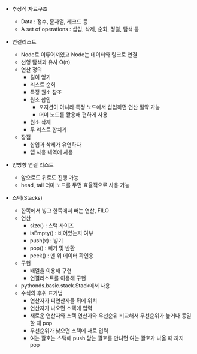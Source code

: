 - 추상적 자료구조
  - Data : 정수, 문자열, 레코드 등
  - A set of operations : 삽입, 삭제, 순회, 정렬, 탐색 등

- 연결리스트
  - Node로 이루어져있고 Node는 데이터와 링크로 연결
  - 선형 탐색과 유사 O(n)
  - 연산 정의
    - 길이 얻기
    - 리스트 순회
    - 특정 원소 참조
    - 원소 삽입
      - 포지션이 아니라 특정 노드에서 삽입하면 연산 절약 가능
      - 더미 노드를 활용해 편하게 사용
    - 원소 삭제
    - 두 리스트 합치기
  - 장점
    - 삽입과 삭제가 유연하다
    - 앱 사용 내역에 사용
- 양방향 연결 리스트
  - 앞으로도 뒤로도 진행 가능
  - head, tail 더미 노드를 두면 효율적으로 사용 가능
- 스택(Stacks)
  - 한쪽에서 넣고 한쪽에서 빼는 연산, FILO
  - 연산
    - size() : 스택 사이즈
    - isEmpty() : 비어있는지 여부
    - push(x) : 넣기
    - pop() : 빼기 및 반환
    - peek() : 맨 위 데이터 확인용
  - 구현
    - 배열을 이용해 구현
    - 연결리스트를 이용해 구현
  - pythonds.basic.stack.Stack에서 사용
  - 수식의 후위 표기법
    - 연산자가 피연산자들 뒤에 위치
    - 연산자가 나오면 스택에 입력
    - 새로운 연산자와 스택 연산자와 우선순위 비교해서 우선순위가 높거나 동일할 때 pop
    - 우선순위가 낮으면 스택에 새로 입력
    - 여는 괄호는 스택에 push 닫는 괄호를 만녀면 여는 괄호가 나올 때 까지 pop